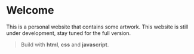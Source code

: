 # Welcome
This is a personal website that contains some artwork.
This website is still under development, stay tuned for the full version.

>Build with **html**, **css** and **javascript**.
